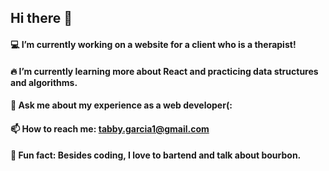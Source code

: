 ## Hi there 👋

 #### 💻 I’m currently working on a website for a client who is a therapist!
 #### 🔥 I’m currently learning more about React and practicing data structures and algorithms.
 #### 💬 Ask me about my experience as a web developer(:
 #### 📫 How to reach me: tabby.garcia1@gmail.com 
#### 🥃 Fun fact: Besides coding, I love to bartend and talk about bourbon.

<!--
**tabby-lab/tabby-lab** is a ✨ _special_ ✨ repository because its `README.md` (this file) appears on your GitHub profile.



